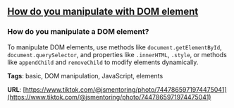 ## [How do you manipulate with DOM element](#how-do-you-manipulate-with-dom-element)

### How do you manipulate a DOM element?

To manipulate DOM elements, use methods like `document.getElementById`, `document.querySelector`, and properties like `.innerHTML`, `.style`, or methods like `appendChild` and `removeChild` to modify elements dynamically.

**Tags**: basic, DOM manipulation, JavaScript, elements

**URL**: [https://www.tiktok.com/@jsmentoring/photo/7447865971974475041](https://www.tiktok.com/@jsmentoring/photo/7447865971974475041)
